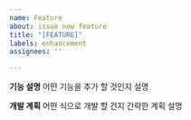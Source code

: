 ```yaml
---
name: Feature
about: issue new feature
title: "[FEATURE]"
labels: enhancement
assignees: ''

---
```


**기능 설명**
어떤 기능을 추가 할 것인지 설명


**개발 계획**
어떤 식으로 개발 할 건지 간략한 계획 설명
